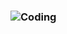 ### <img alt = "Coding" src="https://media.giphy.com/media/biiIM6LJGKfJPKpQnm/giphy-downsized-large.gif">

<!--
**tranminhduc123456789/tranminhduc123456789** is a ✨ _special_ ✨ repository because its `README.md` (this file) appears on your GitHub profile.

Here are some ideas to get you started:

- 🔭 I’m currently working on ...
- 🌱 I’m currently learning ...
- 👯 I’m looking to collaborate on ...
- 🤔 I’m looking for help with ...
- 💬 Ask me about ...
- 📫 How to reach me: ...
- 😄 Pronouns: ...
- ⚡ Fun fact: ...
-->
